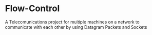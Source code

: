 # Flow-Control
A Telecomunications project for multiple machines on a network to communicate with each other by using Datagram Packets and Sockets
